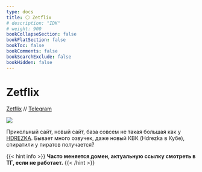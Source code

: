 ```yaml
---
type: docs
title: ⚪️ Zetflix
# description: "IDK"
# weight: 900
bookCollapseSection: false
bookFlatSection: false
bookToc: false
bookComments: false
bookSearchExclude: false
bookHidden: false
---
```


# Zetflix

[Zetflix](https://go.zet-flix.online/?nt) // [Telegram](https://t.me/+VIIFsf9wbiU1YWMy)

![](@img/zeflix-screenshot.jpg)

Прикольный сайт, новый сайт, база совсем не такая большая как у [HDREZKA](../hdrezka). Бывает много озвучек, даже новый КВК (Hdrezka в Кубе), спиратили у пиратов получается?

{{< hint info >}}
**Часто меняется домен, актуальную ссылку смотреть в ТГ, если не работает.**
{{< /hint >}}
